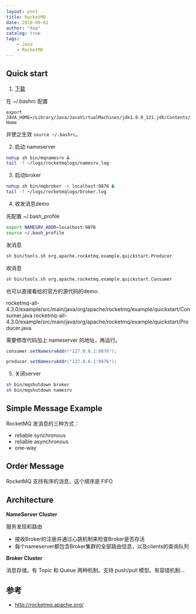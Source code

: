 ```yaml
---
layout: post
title: RocketMQ
date: 2018-09-01
author: "Xsp"
catalog: true
tags:
    - Java
    - RocketMQ
---
```


## Quick start

1. [下载](https://www.apache.org/dyn/closer.cgi?path=rocketmq/4.3.0/rocketmq-all-4.3.0-bin-release.zip)

在 ~/.bashrc 配置

`export JAVA_HOME=/Library/Java/JavaVirtualMachines/jdk1.8.0_121.jdk/Contents/Home`

并使之生效 `source ~/.bashrc`。

2. 启动 nameserver

```bash
nohup sh bin/mqnamesrv &
tail -f ~/logs/rocketmqlogs/namesrv.log
```

3. 启动broker

```bash
nohup sh bin/mqbroker -n localhost:9876 &
tail -f ~/logs/rocketmqlogs/broker.log
```

4. 收发消息demo

先配置 ~/.bash_profile

```bash
export NAMESRV_ADDR=localhost:9876
source ~/.bash_profile
```

发消息

```bash
sh bin/tools.sh org.apache.rocketmq.example.quickstart.Producer
```

收消息

```bash
sh bin/tools.sh org.apache.rocketmq.example.quickstart.Consumer
```

也可以直接看给的官方的源代码的demo:

rocketmq-all-4.3.0/example/src/main/java/org/apache/rocketmq/example/quickstart/Consumer.java
rocketmq-all-4.3.0/example/src/main/java/org/apache/rocketmq/example/quickstart/Producer.java

需要修改代码加上 nameserver 的地址，再运行。

```java
consumer.setNamesrvAddr("127.0.0.1:9876");

producer.setNamesrvAddr("127.0.0.1:9876");
```


5. 关闭server

```bash
sh bin/mqshutdown broker
sh bin/mqshutdown namesrv
```

## Simple Message Example

RocketMQ 发消息的三种方式：

- reliable synchronous
- reliable asynchronous
- one-way

## Order Message

RocketMQ 支持有序的消息，这个顺序是 FIFO

## Architecture

**NameServer Cluster**

服务发现和路由

- 接收Broker的注册并通过心跳机制来检查Broker是否存活
- 每个nameserver都包含Broker集群的全部路由信息，以及clients的查询队列

**Broker Cluster**

消息存储。有 Topic 和 Queue 两种机制。支持 push/pull 模型。有容错机制...


## 参考

- http://rocketmq.apache.org/
